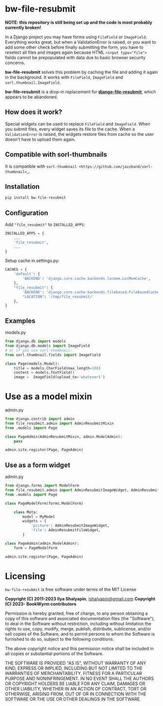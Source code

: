 # bw-file-resubmit

**NOTE: this repository is still being set up and the code is most probably currently broken!**

In a Django project you may have forms using `FileField` or `ImageField`. Everything works great, but
when a ValidationError is raised, or you want to add some other check before finally submitting the form, you have to reselect all files and images again because HTML `<input type="file">` fields cannot be prepopulated with data due to basic browser security concerns.

**bw-file-resubmit** solves this problem by caching the file and adding it again in the background. It works with `FileField`, `ImageField` and `sorl.thumbnail.ImageField`.

**bw-file-resubmit** is a drop-in replacement for [**django-file-resubmit**](https://github.com/un1t/django-file-resubmit), which appears to be abandoned.

## How does it work?

Special widgets can be used to replace `FileField` and `ImageField`. When you submit files, every widget saves its file to the cache. When a `ValidationError` is raised, the widgets restore files from cache so the user doesn't have to upload them again.

## Compatible with sorl-thumbnails

It is compatible with `sorl-thumbnail <https://github.com/jazzband/sorl-thumbnail>`_.

## Installation

```sh
pip install bw-file-resubmit
```

## Configuration

Add `"file_resubmit"` to `INSTALLED_APPS`:

```py
INSTALLED_APPS = {
    ...
    'file_resubmit',
    ...
}
```

Setup cache in settings.py:

```py
CACHES = {
    'default': {
        'BACKEND': 'django.core.cache.backends.locmem.LocMemCache',
    },
    "file_resubmit": {
        'BACKEND': 'django.core.cache.backends.filebased.FileBasedCache',
        "LOCATION": '/tmp/file_resubmit/'
    },
}
```

## Examples

models.py

```py
from django.db import models
from django.db.models import ImageField
# or if you use sorl-thumbnail:
from sorl.thumbnail.fields import ImageField

class Page(models.Model):
    title = models.CharField(max_length=100)
    content = models.TextField()
    image =  ImageField(upload_to='whatever1')
```

# Use as a model mixin

admin.py

```py
from django.contrib import admin
from file_resubmit.admin import AdminResubmitMixin
from .models import Page

class PageAdmin(AdminResubmitMixin, admin.ModelAdmin):
    pass

admin.site.register(Page, PageAdmin)
```

## Use as a form widget

admin.py

```py
from django.forms import ModelForm
from file_resubmit.admin import AdminResubmitImageWidget, AdminResubmitFileWidget
from .models import Page

class PageModelForm(forms.ModelForm)

    class Meta:
        model = MyModel
        widgets = {
            'picture': AdminResubmitImageWidget,
            'file': AdminResubmitFileWidget,
        }

class PageAdmin(admin.ModelAdmin):
    form = PageModelForm

admin.site.register(Page, PageAdmin)
```


# Licensing

`bw-file-resubmit` is free software under terms of the MIT License

**Copyright (C) 2011-2023 Ilya Shalyapin**, ishalyapin@gmail.com
**Copyright (C) 2023- BookWyrm contributors**

Permission is hereby granted, free of charge, to any person obtaining a copy
of this software and associated documentation files (the "Software"), to deal
in the Software without restriction, including without limitation the rights
to use, copy, modify, merge, publish, distribute, sublicense, and/or sell
copies of the Software, and to permit persons to whom the Software is
furnished to do so, subject to the following conditions:

The above copyright notice and this permission notice shall be included in
all copies or substantial portions of the Software.

THE SOFTWARE IS PROVIDED "AS IS", WITHOUT WARRANTY OF ANY KIND, EXPRESS OR
IMPLIED, INCLUDING BUT NOT LIMITED TO THE WARRANTIES OF MERCHANTABILITY,
FITNESS FOR A PARTICULAR PURPOSE AND NONINFRINGEMENT. IN NO EVENT SHALL THE
AUTHORS OR COPYRIGHT HOLDERS BE LIABLE FOR ANY CLAIM, DAMAGES OR OTHER
LIABILITY, WHETHER IN AN ACTION OF CONTRACT, TORT OR OTHERWISE, ARISING FROM,
OUT OF OR IN CONNECTION WITH THE SOFTWARE OR THE USE OR OTHER DEALINGS IN
THE SOFTWARE.
